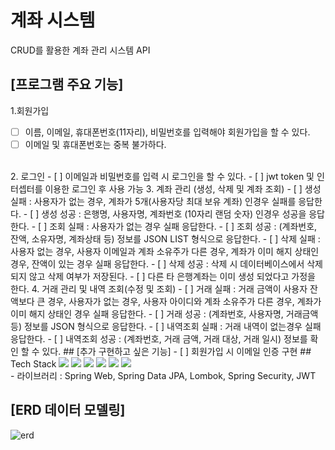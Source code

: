 # 계좌 시스템
CRUD를 활용한 계좌 관리 시스템 API
## [프로그램 주요 기능]
1.회원가입
<br>
- [ ] 이름, 이메일, 휴대폰번호(11자리), 비밀번호를 입력해야 회원가입을 할 수 있다.
- [ ] 이메일 및 휴대폰번호는 중복 불가하다.
<br>
2. 로그인
- [ ] 이메일과 비밀번호를 입력 시 로그인을 할 수 있다.
- [ ] jwt token 및 인터셉터를 이용한 로그인 후 사용 가능
3. 계좌 관리 (생성, 삭제 및 계좌 조회)
- [ ] 생성 실패 : 사용자가 없는 경우, 계좌가 5개(사용자당 최대 보유 계좌) 인경우 실패를 응답한다.
- [ ] 생성 성공 : 은행명, 사용자명, 계좌번호 (10자리 랜덤 숫자)  인경우 성공을 응답한다.
- [ ] 조회 실패 : 사용자가 없는 경우 실패 응답한다.
- [ ] 조회 성공 : (계좌번호, 잔액, 소유자명, 계좌상태 등) 정보를 JSON LIST 형식으로 응답한다.
- [ ] 삭제 실패 : 사용자 없는 경우, 사용자 이메일과 계좌 소유주가 다른 경우, 계좌가 이미 해지 상태인 경우, 잔액이 있는 경우 실패 응답한다.
- [ ] 삭제 성공 : 삭제 시 데이터베이스에서 삭제되지 않고 삭제 여부가 저장된다.
- [ ] 다른 타 은행계좌는 이미 생성 되었다고 가정을 한다.
4. 거래 관리 및 내역 조회(수정 및 조회)
- [ ] 거래 실패 : 거래 금액이 사용자 잔액보다 큰 경우, 사용자가 없는 경우, 사용자 아이디와 계좌 소유주가 다른 경우, 계좌가 이미 해지 상태인 경우 실패 응답한다.
- [ ] 거래 성공 : (계좌번호, 사용자명, 거래금액 등) 정보를 JSON 형식으로 응답한다. 
- [ ] 내역조회 실패 : 거래 내역이 없는경우 실패 응답한다.
- [ ] 내역조회 성공 : (계좌번호, 거래 금액, 거래 대상, 거래 일시) 정보를 확인 할 수 있다.
## [추가 구현하고 싶은 기능]
- [ ] 회원가입 시 이메일 인증 구현
## Tech Stack
<img src="https://img.shields.io/badge/java-007396?style=for-the-badge&logo=java&logoColor=white">
<img src="https://img.shields.io/badge/mariaDB-003545?style=for-the-badge&logo=mariaDB&logoColor=white">
<img src="https://img.shields.io/badge/springboot-6DB33F?style=for-the-badge&logo=springboot&logoColor=white">
<img src="https://img.shields.io/badge/gradle-02303A?style=for-the-badge&logo=gradle&logoColor=white">
<img src="https://img.shields.io/badge/git-F05032?style=for-the-badge&logo=git&logoColor=white">
<img src="https://img.shields.io/badge/github-181717?style=for-the-badge&logo=github&logoColor=white">
<br>
- 라이브러리 : Spring Web, Spring Data JPA, Lombok, Spring Security, JWT


## [ERD 데이터 모델링]
![erd](./docs/erd.png)

